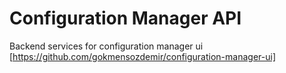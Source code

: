 # Configuration Manager API

Backend services for configuration manager ui [https://github.com/gokmensozdemir/configuration-manager-ui]

